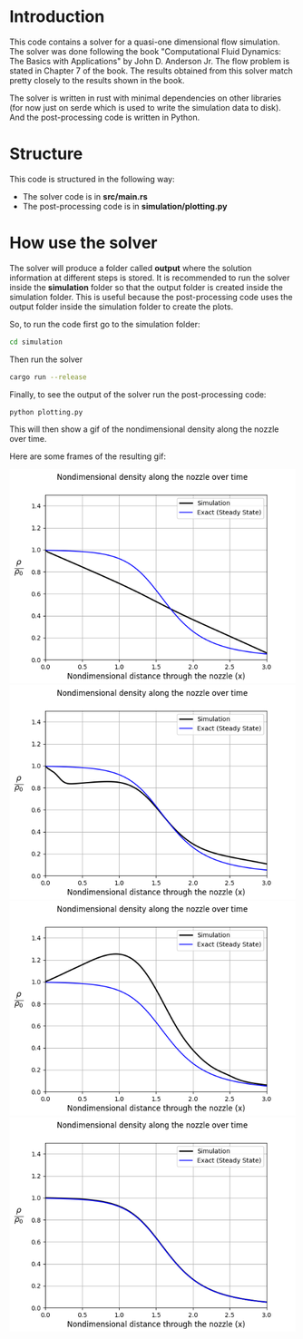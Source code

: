 # Introduction
This code contains a solver for a quasi-one dimensional flow simulation.
The solver was done following the book "Computational Fluid Dynamics: The Basics with Applications" by John D. Anderson Jr.
The flow problem is stated in Chapter 7 of the book.
The results obtained from this solver match pretty closely to the results shown in the book.

The solver is written in rust with minimal dependencies on other libraries (for now just on serde which is used to write the simulation data to disk).
And the post-processing code is written in Python.

# Structure
This code is structured in the following way:

* The solver code is in **src/main.rs**
* The post-processing code is in **simulation/plotting.py**



# How use the solver
The solver will produce a folder called **output** where the solution information at different steps is stored.
It is recommended to run the solver inside the **simulation** folder so that the output folder is created inside the simulation folder.
This is useful because the post-processing code uses the output folder inside the simulation folder to create the plots.

So, to run the code first go to the simulation folder:

```bash
cd simulation
```

Then run the solver

```bash
cargo run --release
```

Finally, to see the output of the solver run the post-processing code:

```bash
python plotting.py
```

This will then show a gif of the nondimensional density along the nozzle over time.


Here are some frames of the resulting gif:

![rho_v_x_time1](simulation/plots/rho_v_x_time1.png)
![rho_v_x_time2](simulation/plots/rho_v_x_time2.png)
![rho_v_x_time8](simulation/plots/rho_v_x_time8.png)
![rho_v_x_time70](simulation/plots/rho_v_x_time70.png)
